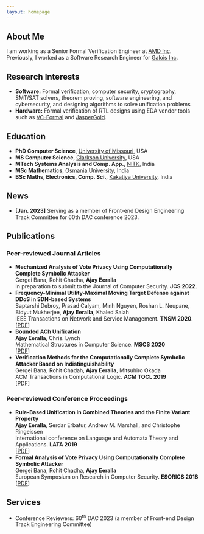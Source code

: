 ```yaml
---
layout: homepage
---
```


## About Me

I am working as a Senior Formal Verification Engineer at [AMD Inc](https://www.amd.com/en). Previously, I worked as a Software Research Engineer for [Galois Inc](https://galois.com/).

## Research Interests
- **Software:** Formal verification, computer security, cryptography, SMT/SAT solvers, theorem proving, software engineering, and cybersecurity, and designing algorithms to solve unification problems
- **Hardware:** Formal verification of RTL designs using EDA vendor tools such as [VC-Formal](https://www.synopsys.com/verification/static-and-formal-verification/vc-formal.html) and [JasperGold](https://www.cadence.com/en_US/home/tools/system-design-and-verification/formal-and-static-verification/jasper-gold-verification-platform.html).

<!--
- **Computer Vision:** image recognition, image generation, video captioning
- **Machine Learning:** meta-learning, incremental learning, transfer learning
-->
## Education
- **PhD Computer Science**, [University of Missouri](https://missouri.edu/), USA
- **MS Computer Science**, [Clarkson University](https://www.clarkson.edu/), USA
- **MTech Systems Analysis and Comp. App.**, [NITK](https://www.nitk.ac.in/), India
- **MSc Mathematics**, [Osmania University](https://www.osmania.ac.in/), India
- **BSc Maths, Electronics, Comp. Sci.**, [Kakatiya University](https://www.kakatiya.ac.in/), India

## News
- **[Jan. 2023]** Serving as a member of Front-end Design Engineering Track Committee for 60th DAC conference 2023.

## Publications
### Peer-reviewed Journal Articles
- **Mechanized Analysis of Vote Privacy Using Computationally Complete Symbolic Attacker**
  <br>
  Gergei Bana, Rohit Chadha, **Ajay Eeralla**
  <br>
  In preparation to submit to the Journal of Computer Security. **JCS 2022**.
  <br>
- **Frequency-Minimal Utility-Maximal Moving Target Defense against DDoS in SDN-based Systems**
  <br>
  Saptarshi Debroy, Prasad Calyam, Minh Nguyen, Roshan L. Neupane, Bidyut Mukherjee, **Ajay Eeralla**, Khaled Salah
  <br>
  IEEE Transactions on Network and Service Management. **TNSM 2020**.
  <br>
  [[PDF](https://scholar.google.com/citations?view_op=view_citation&hl=en&user=X0-i6YYAAAAJ&citation_for_view=X0-i6YYAAAAJ:ufrVoPGSRksC)]
  <br>
- **Bounded ACh Unification**
  <br>
  **Ajay Eeralla**, Chris. Lynch
  <br>
  Mathematical Structures in Computer Science. **MSCS 2020**
  <br>
  [[PDF](https://www.cambridge.org/core/services/aop-cambridge-core/content/view/17787C52DE784E559908907EC2F8C79A/S0960129520000183a.pdf/Bounded_ACh_unification.pdf)]
  <br>
- **Verification Methods for the Computationally Complete Symbolic Attacker Based on Indistinguishability**
  <br>
  Gergei Bana, Rohit Chadah, **Ajay Eeralla**, Mitsuhiro Okada
  <br>
  ACM Transactions in Computational Logic. **ACM TOCL 2019**
  <br>
  [[PDF](https://dl.acm.org/doi/fullHtml/10.1145/3343508)]
  <br>
  
### Peer-reviewed Conference Proceedings
- **Rule-Based Unification in Combined Theories and the Finite Variant Property**
  <br>
  **Ajay Eeralla**, Serdar Erbatur, Andrew M. Marshall, and Christophe Ringeissen
  <br>
  International conference on Language and Automata Theory and Applications. **LATA 2019**
  <br>
  [[PDF](https://hal.inria.fr/hal-01988419/file/combi-fc.pdf)]
  <br>
- **Formal Analysis of Vote Privacy Using Computationally Complete Symbolic Attacker**
  <br>
  Gergei Bana, Rohit Chadha, **Ajay Eeralla**
  <br>
  European Symposium on Research in Computer Security. **ESORICS 2018**
  <br>
  [[PDF](https://eprint.iacr.org/2018/624.pdf)]
  
<!--
- **Mnemonics Training: Multi-Class Incremental Learning without Forgetting**
  <br>
  **Yaoyao Liu**, Yuting Su, An-An Liu, Bernt Schiele, Qianru Sun
  <br>
  IEEE Conference on Computer Vision and Pattern Recognition. **CVPR 2020**.
  <br>
  [[PDF](https://arxiv.org/pdf/2002.10211.pdf)] [[Code](https://github.com/yaoyao-liu/mnemonics)] <strong><i style="color:#e74d3c">Oral Presentation</i></strong>

- **Learning to Self-Train for Semi-Supervised Few-Shot Classification**
  <br>
  Xinzhe Li, Qianru Sun, **Yaoyao Liu**, Shibao Zheng, Qin Zhou, Tat-Seng Chua, Bernt Schiele
  <br>
  33rd Conference on Neural Information Processing Systems. **NeurIPS 2019**.
  <br>
  [[PDF](http://papers.nips.cc/paper/9216-learning-to-self-train-for-semi-supervised-few-shot-classification.pdf)] [[Code](https://github.com/xinzheli1217/learning-to-self-train)]

- **Meta-Transfer Learning for Few-Shot Learning**
  <br>
  Qianru Sun\*, **Yaoyao Liu\***, Tat-Seng Chua, Bernt Schiele
  <br>
  IEEE Conference on Computer Vision and Pattern Recognition. **CVPR 2019**.
  <br>
  [[PDF](http://openaccess.thecvf.com/content_CVPR_2019/papers/Sun_Meta-Transfer_Learning_for_Few-Shot_Learning_CVPR_2019_paper.pdf)] [[Code](https://github.com/yaoyao-liu/meta-transfer-learning)] [[Project](https://mtl.yyliu.net/)]
-->

## Services
- Conference Reviewers: 60<sup>th</sup> DAC 2023 (a member of Front-end Design Track Engineering Committee)

